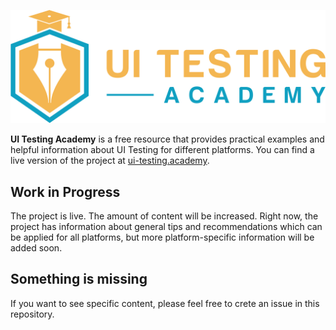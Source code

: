 ![UI Testing Academy](logo.svg)

**UI Testing Academy** is a free resource that provides practical examples and helpful information about UI Testing for different platforms. You can find a live version of the project at [ui-testing.academy](https://ui-testing.academy).

## Work in Progress
The project is live. The amount of content will be increased. Right now, the project has information about general tips and recommendations which can be applied for all platforms, but more platform-specific information will be added soon.

## Something is missing
If you want to see specific content, please feel free to crete an issue in this repository.
